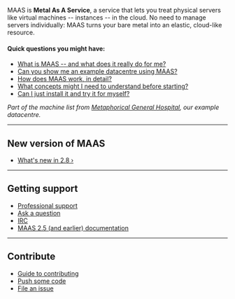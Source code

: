 MAAS is **Metal As A Service**, a service that lets you treat physical servers like virtual machines -- instances -- in the cloud.  No need to manage servers individually: MAAS turns your bare metal into an elastic, cloud-like resource.

#### Quick questions you might have:

* [What is MAAS -- and what does it really do for me?](/t/about-maas/840)
* [Can you show me an example datacentre using MAAS?](/t/give-me-an-example-of-maas/1314)
* [How does MAAS work, in detail?](/t/about-maas/840#heading--how-maas-works)
* [What concepts might I need to understand before starting?](/t/concepts-and-terms/785)
* [Can I just install it and try it for myself?](/t/explore-maas/787)

<!-- vanilla
![splash-screen|690x406](../images/18456dbd3fbfec14eddd044816fd0719692282da.jpeg)
 vanilla -->

<!-- ui
![splash-screen|690x406](../images/18456dbd3fbfec14eddd044816fd0719692282da.jpeg)
 ui -->

<!-- cli
### ADD SUITABLE CLI EXAMPLE OR PRINTOUT ###
 cli -->

*Part of the machine list from [Metaphorical General Hospital](/t/give-me-an-example-of-maas/1314), our example datacentre.*

---

<h2 id="heading--whats-new">New version of MAAS</h2>

- [What's new in 2.8 ›](https://discourse.maas.io/t/whats-new-in-maas-2-8/1655)

---

<h2 id="heading--getting-support">Getting support</h2>

- [Professional support](https://maas.io/contact-us)
- [Ask a question](http://askubuntu.com/questions/tagged/maas)
- [IRC](http://webchat.freenode.net/?channels=maas)
- [MAAS 2.5 (and earlier) documentation](https://old-docs.maas.io/2.5/en/)

---

<h2 id="heading--contribute">Contribute</h2>

- [Guide to contributing](/t/writing-guide/747)
- [Push some code](https://launchpad.net/maas)
- [File an issue](https://bugs.launchpad.net/maas/+filebug)


